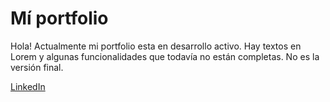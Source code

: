 # Mí portfolio
Hola! Actualmente mi portfolio esta en desarrollo activo. Hay textos en Lorem y algunas funcionalidades que todavía no están completas. 
No es la versión final.

[LinkedIn](https://www.linkedin.com/in/jyachelini/)
